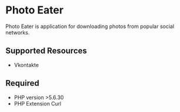 # Photo Eater
Photo Eater is application for downloading photos from popular social networks.
## Supported Resources
+ Vkontakte
## Required
+ PHP version >5.6.30
+ PHP Extension Curl
